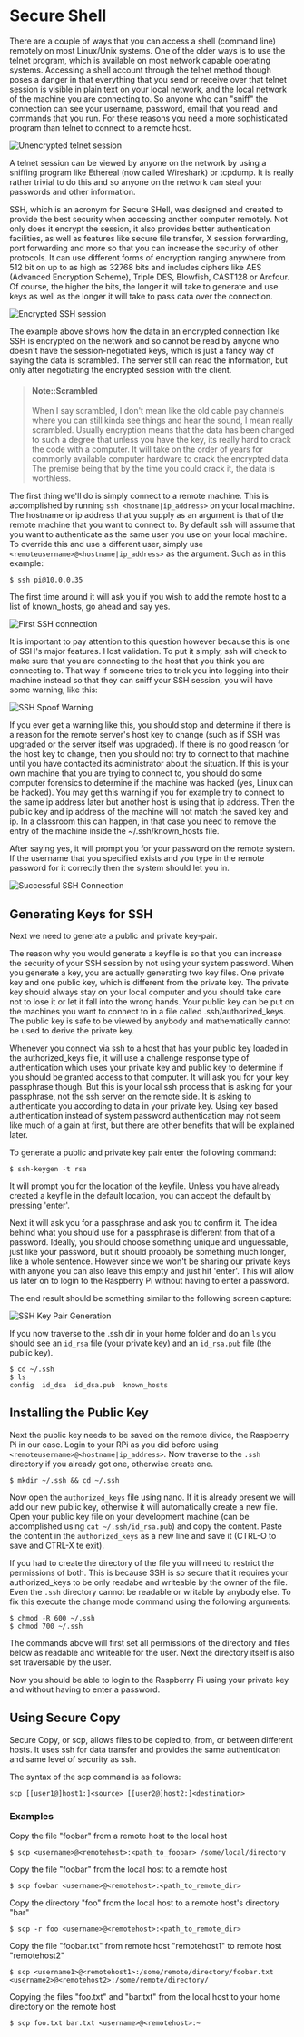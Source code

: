 <!-- toc -->

# Secure Shell

There are a couple of ways that you can access a shell (command line) remotely on most Linux/Unix systems. One of the older ways is to use the telnet program, which is available on most network capable operating systems. Accessing a shell account through the telnet method though poses a danger in that everything that you send or receive over that telnet session is visible in plain text on your local network, and the local network of the machine you are connecting to. So anyone who can "sniff" the connection can see your username, password, email that you read, and commands that you run. For these reasons you need a more sophisticated program than telnet to connect to a remote host.

![Unencrypted telnet session](img/unencrypted_telnet_session.png)

A telnet session can be viewed by anyone on the network by using a sniffing program like Ethereal (now called Wireshark) or tcpdump. It is really rather trivial to do this and so anyone on the network can steal your passwords and other information.

SSH, which is an acronym for Secure SHell, was designed and created to provide the best security when accessing another computer remotely. Not only does it encrypt the session, it also provides better authentication facilities, as well as features like secure file transfer, X session forwarding, port forwarding and more so that you can increase the security of other protocols. It can use different forms of encryption ranging anywhere from 512 bit on up to as high as 32768 bits and includes ciphers like AES (Advanced Encryption Scheme), Triple DES, Blowfish, CAST128 or Arcfour. Of course, the higher the bits, the longer it will take to generate and use keys as well as the longer it will take to pass data over the connection.

![Encrypted SSH session](img/encrypted_ssh_session.png)

The example above shows how the data in an encrypted connection like SSH is encrypted on the network and so cannot be read by anyone who doesn't have the session-negotiated keys, which is just a fancy way of saying the data is scrambled. The server still can read the information, but only after negotiating the encrypted session with the client.

> #### Note::Scrambled
>
> When I say scrambled, I don't mean like the old cable pay channels where you can still kinda see things and hear the sound, I mean really scrambled. Usually encryption means that the data has been changed to such a degree that unless you have the key, its really hard to crack the code with a computer. It will take on the order of years for commonly available computer hardware to crack the encrypted data. The premise being that by the time you could crack it, the data is worthless.

The first thing we'll do is simply connect to a remote machine. This is accomplished by running `ssh <hostname|ip_address>` on your local machine. The hostname or ip address that you supply as an argument is that of the remote machine that you want to connect to. By default ssh will assume that you want to authenticate as the same user you use on your local machine. To override this and use a different user, simply use `<remoteusername>@<hostname|ip_address>` as the argument. Such as in this example:

```shell
$ ssh pi@10.0.0.35
```

The first time around it will ask you if you wish to add the remote host to a list of known_hosts, go ahead and say yes.

![First SSH connection](img/first_connection_with_ssh.png)

It is important to pay attention to this question however because this is one of SSH's major features. Host validation. To put it simply, ssh will check to make sure that you are connecting to the host that you think you are connecting to. That way if someone tries to trick you into logging into their machine instead so that they can sniff your SSH session, you will have some warning, like this:

![SSH Spoof Warning](img/ssh_spoof_warning.png)

If you ever get a warning like this, you should stop and determine if there is a reason for the remote server's host key to change (such as if SSH was upgraded or the server itself was upgraded). If there is no good reason for the host key to change, then you should not try to connect to that machine until you have contacted its administrator about the situation. If this is your own machine that you are trying to connect to, you should do some computer forensics to determine if the machine was hacked (yes, Linux can be hacked). You may get this warning if you for example try to connect to the same ip address later but another host is using that ip address. Then the public key and ip address of the machine will not match the saved key and ip. In a classroom this can happen, in that case you need to remove the entry of the machine inside the ~/.ssh/known_hosts file.

After saying yes, it will prompt you for your password on the remote system. If the username that you specified exists and you type in the remote password for it correctly then the system should let you in.

![Successful SSH Connection](img/ssh_connected.png)

## Generating Keys for SSH

Next we need to generate a public and private key-pair.

The reason why you would generate a keyfile is so that you can increase the security of your SSH session by not using your system password. When you generate a key, you are actually generating two key files. One private key and one public key, which is different from the private key. The private key should always stay on your local computer and you should take care not to lose it or let it fall into the wrong hands. Your public key can be put on the machines you want to connect to in a file called .ssh/authorized_keys. The public key is safe to be viewed by anybody and mathematically cannot be used to derive the private key.

Whenever you connect via ssh to a host that has your public key loaded in the authorized_keys file, it will use a challenge response type of authentication which uses your private key and public key to determine if you should be granted access to that computer. It will ask you for your key passphrase though. But this is your local ssh process that is asking for your passphrase, not the ssh server on the remote side. It is asking to authenticate you according to data in your private key. Using key based authentication instead of system password authentication may not seem like much of a gain at first, but there are other benefits that will be explained later.

To generate a public and private key pair enter the following command:

```shell
$ ssh-keygen -t rsa
```

It will prompt you for the location of the keyfile. Unless you have already created a keyfile in the default location, you can accept the default by pressing 'enter'.

Next it will ask you for a passphrase and ask you to confirm it. The idea behind what you should use for a passphrase is different from that of a password. Ideally, you should choose something unique and unguessable, just like your password, but it should probably be something much longer, like a whole sentence. However since we won't be sharing our private keys with anyone you can also leave this empty and just hit 'enter'. This will allow us later on to login to the Raspberry Pi without having to enter a password.

The end result should be something similar to the following screen capture:

![SSH Key Pair Generation](img/ssh_key_pair_generation.png)

If you now traverse to the .ssh dir in your home folder and do an `ls` you should see an `id_rsa` file (your private key) and an `id_rsa.pub` file (the public key).

```shell
$ cd ~/.ssh
$ ls
config  id_dsa  id_dsa.pub  known_hosts
```

## Installing the Public Key

Next the public key needs to be saved on the remote divice, the Raspberry Pi in our case. Login to your RPi as you did before using `<remoteusername>@<hostname|ip_address>`. Now traverse to the `.ssh` directory if you already got one, otherwise create one.

```shell
$ mkdir ~/.ssh && cd ~/.ssh
```

Now open the `authorized_keys` file using nano. If it is already present we will add our new public key, otherwise it will automatically create a new file. Open your public key file on your development machine (can be accomplished using `cat ~/.ssh/id_rsa.pub`) and copy the content. Paste the content in the `authorized_keys` as a new line and save it (CTRL-O to save and CTRL-X te exit).

If you had to create the directory of the file you will need to restrict the permissions of both. This is because SSH is so secure that it requires your authorized_keys to be only readabe and writeable by the owner of the file. Even the `.ssh` directory cannot be readable or writable by anybody else. To fix this execute the change mode command using the following arguments:

```shell
$ chmod -R 600 ~/.ssh
$ chmod 700 ~/.ssh
```

The commands above will first set all permissions of the directory and files below as readable and writeable for the user. Next the directory itself is also set traversable by the user.

Now you should be able to login to the Raspberry Pi using your private key and without having to enter a password.

## Using Secure Copy

Secure Copy, or scp, allows files to be copied to, from, or between different hosts. It uses ssh for data transfer and provides the same authentication and same level of security as ssh.

The syntax of the scp command is as follows:

```shell
scp [[user1@]host1:]<source> [[user2@]host2:]<destination>
```

### Examples

Copy the file "foobar" from a remote host to the local host

```shell
$ scp <username>@<remotehost>:<path_to_foobar> /some/local/directory
```

Copy the file "foobar" from the local host to a remote host

```shell
$ scp foobar <username>@<remotehost>:<path_to_remote_dir>
```

Copy the directory "foo" from the local host to a remote host's directory "bar"

```shell
$ scp -r foo <username>@<remotehost>:<path_to_remote_dir>
```

Copy the file "foobar.txt" from remote host "remotehost1" to remote host "remotehost2"

```shell
$ scp <username1>@<remotehost1>:/some/remote/directory/foobar.txt <username2>@<remotehost2>:/some/remote/directory/
```

Copying the files "foo.txt" and "bar.txt" from the local host to your home directory on the remote host

```shell
$ scp foo.txt bar.txt <username>@<remotehost>:~
```
